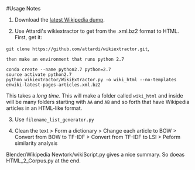 #Usage Notes

1. Download the [latest Wikipedia dump](https://dumps.wikimedia.org/enwiki/latest/enwiki-latest-pages-articles.xml.bz2).

2. Use Attardi's wikiextractor to get from the .xml.bz2 format to HTML.  First, get it:
 
 `git clone https://github.com/attardi/wikiextractor.git`, 
	
	then make an environment that runs python 2.7 
	
 ```
 conda create --name python2.7 python=2.7
 source activate python2.7
 python wikiextractor/WikiExtractor.py -o wiki_html --no-templates enwiki-latest-pages-articles.xml.bz2
 ```
 This takes a _long time_.  This will make a folder called `wiki_html` and inside will be many folders starting with `AA` and `AB` and so forth that have Wikipedia articles in an HTML-like format.  
 
3. Use `filename_list_generator.py`

4. Clean the text > Form a dictionary > Change each article to BOW > Convert from BOW to TF-IDF > Convert from TF-IDF to LSI > Peform similarity analysis

Blender/Wikipedia Newtork/wikiScript.py gives a nice summary.  So doeas HTML_2_Corpus.py at the end.
